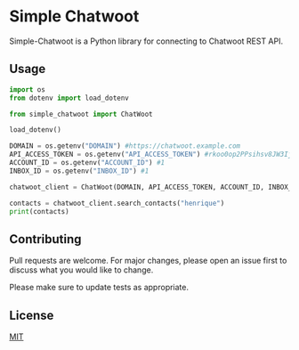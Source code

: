 # Simple Chatwoot

Simple-Chatwoot is a Python library for connecting to Chatwoot REST API.

## Usage

```python
import os
from dotenv import load_dotenv

from simple_chatwoot import ChatWoot

load_dotenv()

DOMAIN = os.getenv("DOMAIN") #https://chatwoot.example.com
API_ACCESS_TOKEN = os.getenv("API_ACCESS_TOKEN") #rkoo0op2PPsihsv8JW3IjfiF
ACCOUNT_ID = os.getenv("ACCOUNT_ID") #1
INBOX_ID = os.getenv("INBOX_ID") #1

chatwoot_client = ChatWoot(DOMAIN, API_ACCESS_TOKEN, ACCOUNT_ID, INBOX_ID)

contacts = chatwoot_client.search_contacts("henrique")
print(contacts)
```

## Contributing
Pull requests are welcome. For major changes, please open an issue first to discuss what you would like to change.

Please make sure to update tests as appropriate.

## License
[MIT](https://choosealicense.com/licenses/mit/)

